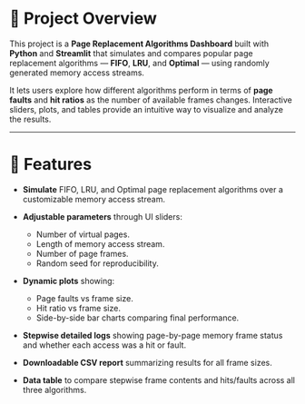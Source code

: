 # 🚀 Project Overview

This project is a **Page Replacement Algorithms Dashboard** built with **Python** and **Streamlit** that simulates and compares popular page replacement algorithms — **FIFO**, **LRU**, and **Optimal** — using randomly generated memory access streams.

It lets users explore how different algorithms perform in terms of **page faults** and **hit ratios** as the number of available frames changes. Interactive sliders, plots, and tables provide an intuitive way to visualize and analyze the results.

---

# 🎯 Features

- **Simulate** FIFO, LRU, and Optimal page replacement algorithms over a customizable memory access stream.

- **Adjustable parameters** through UI sliders:
  - Number of virtual pages.
  - Length of memory access stream.
  - Number of page frames.
  - Random seed for reproducibility.

- **Dynamic plots** showing:
  - Page faults vs frame size.
  - Hit ratio vs frame size.
  - Side-by-side bar charts comparing final performance.

- **Stepwise detailed logs** showing page-by-page memory frame status and whether each access was a hit or fault.

- **Downloadable CSV report** summarizing results for all frame sizes.

- **Data table** to compare stepwise frame contents and hits/faults across all three algorithms.
